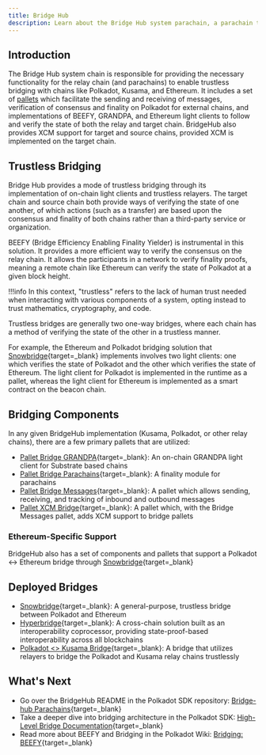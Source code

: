 ```yaml
---
title: Bridge Hub
description: Learn about the Bridge Hub system parachain, a parachain that facilitates the interactions from Polkadot to the rest of Web3.
---
```


## Introduction

The Bridge Hub system chain is responsible for providing the necessary functionality for the relay chain (and parachains) 
to enable trustless bridging with chains like Polkadot, Kusama, and Ethereum. It includes a set of [pallets](../../glossary.md#pallet) which facilitate the sending and receiving of messages, verification of consensus and finality on Polkadot for external chains, and implementations of BEEFY, GRANDPA, and Ethereum light clients to follow and verify the state of both the relay and target chain. BridgeHub also provides XCM support for target and source chains, provided XCM is implemented on the target chain.

## Trustless Bridging

Bridge Hub provides a mode of trustless bridging through its implementation of on-chain light clients and trustless relayers. The target chain and source chain both provide ways of verifying the state of one another, of which actions (such as a transfer) are based upon the consensus and finality of both chains rather than a third-party service or organization.

BEEFY (Bridge Efficiency Enabling Finality Yielder) is instrumental in this solution. It provides a more efficient way to verify the consensus on the relay chain. It allows the participants in a network to verify finality proofs, meaning a remote chain like Ethereum can verify the state of Polkadot at a given block height.

!!!info
 In this context, "trustless" refers to the lack of human trust needed when interacting with various components of a system, opting instead to trust mathematics, cryptography, and code.

Trustless bridges are generally two one-way bridges, where each chain has a method of verifying the state of the other in a trustless manner.

For example, the Ethereum and Polkadot bridging solution that [Snowbridge](https://docs.snowbridge.network/){target=_blank} implements involves two light clients: one which verifies the state of Polkadot and the other which verifies the state of Ethereum. The light client for Polkadot is implemented in the runtime as a pallet, whereas the light client for Ethereum is implemented as a smart contract on the beacon chain.

## Bridging Components

In any given BridgeHub implementation (Kusama, Polkadot, or other relay chains), there are a few primary pallets that are utilized:

- [Pallet Bridge GRANDPA](https://paritytech.github.io/polkadot-sdk/master/pallet_bridge_grandpa/index.html){target=_blank}: An on-chain GRANDPA light client for Substrate based chains
- [Pallet Bridge Parachains](https://paritytech.github.io/polkadot-sdk/master/pallet_bridge_parachains/index.html){target=_blank}: A finality module for parachains
- [Pallet Bridge Messages](https://paritytech.github.io/polkadot-sdk/master/pallet_bridge_grandpa/index.html){target=_blank}: A pallet which allows sending, receiving, and tracking of inbound and outbound messages 
- [Pallet XCM Bridge](https://paritytech.github.io/polkadot-sdk/master/pallet_xcm_bridge_hub/index.html){target=_blank}: A pallet which, with the Bridge Messages pallet, adds XCM support to bridge pallets

### Ethereum-Specific Support

BridgeHub also has a set of components and pallets that support a Polkadot <-> Ethereum bridge through [Snowbridge](https://github.com/Snowfork/snowbridge){target=_blank}

## Deployed Bridges

- [Snowbridge](https://wiki.polkadot.network/docs/learn-snowbridge){target=_blank}: A general-purpose, trustless bridge between Polkadot and Ethereum
- [Hyperbridge](https://wiki.polkadot.network/docs/learn-hyperbridge){target=_blank}: A cross-chain solution built as an interoperability coprocessor, providing state-proof-based interoperability across all blockchains
- [Polkadot <> Kusama Bridge](https://wiki.polkadot.network/docs/learn-dot-ksm-bridge){target=_blank}: A bridge that utilizes relayers to bridge the Polkadot and Kusama relay chains trustlessly

## What's Next

- Go over the BridgeHub README in the Polkadot SDK repository: [Bridge-hub Parachains](https://github.com/paritytech/polkadot-sdk/blob/master/cumulus/parachains/runtimes/bridge-hubs/README.md){target=_blank}
- Take a deeper dive into bridging architecture in the Polkadot SDK: [High-Level Bridge Documentation](https://github.com/paritytech/polkadot-sdk/blob/master/bridges/docs/high-level-overview.md){target=_blank}
- Read more about BEEFY and Bridging in the Polkadot Wiki: [Bridging: BEEFY](https://wiki.polkadot.network/docs/learn-consensus#bridging-beefy){target=_blank}
